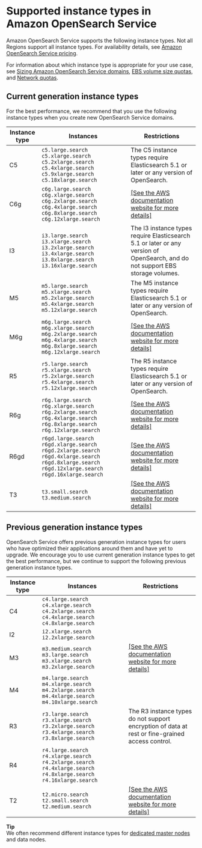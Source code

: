 # Supported instance types in Amazon OpenSearch Service<a name="supported-instance-types"></a>

Amazon OpenSearch Service supports the following instance types\. Not all Regions support all instance types\. For availability details, see [Amazon OpenSearch Service pricing](https://aws.amazon.com/opensearch-service/pricing/)\.

For information about which instance type is appropriate for your use case, see [Sizing Amazon OpenSearch Service domains](sizing-domains.md), [EBS volume size quotas](limits.md#ebsresource), and [Network quotas](limits.md#network-limits)\.

## Current generation instance types<a name="latest-gen"></a>

For the best performance, we recommend that you use the following instance types when you create new OpenSearch Service domains\.


| Instance type | Instances | Restrictions | 
| --- | --- | --- | 
| C5 |  `c5.large.search` `c5.xlarge.search` `c5.2xlarge.search` `c5.4xlarge.search` `c5.9xlarge.search` `c5.18xlarge.search`  |  The C5 instance types require Elasticsearch 5\.1 or later or any version of OpenSearch\.  | 
| C6g |  `c6g.large.search` `c6g.xlarge.search` `c6g.2xlarge.search` `c6g.4xlarge.search` `c6g.8xlarge.search` `c6g.12xlarge.search`  |  [\[See the AWS documentation website for more details\]](http://docs.aws.amazon.com/opensearch-service/latest/developerguide/supported-instance-types.html)  | 
|  I3  |  `i3.large.search` `i3.xlarge.search` `i3.2xlarge.search` `i3.4xlarge.search` `i3.8xlarge.search` `i3.16xlarge.search`  | The I3 instance types require Elasticsearch 5\.1 or later or any version of OpenSearch, and do not support EBS storage volumes\. | 
|  M5  |  `m5.large.search` `m5.xlarge.search` `m5.2xlarge.search` `m5.4xlarge.search` `m5.12xlarge.search`  |  The M5 instance types require Elasticsearch 5\.1 or later or any version of OpenSearch\.  | 
| M6g |  `m6g.large.search` `m6g.xlarge.search` `m6g.2xlarge.search` `m6g.4xlarge.search` `m6g.8xlarge.search` `m6g.12xlarge.search`  |  [\[See the AWS documentation website for more details\]](http://docs.aws.amazon.com/opensearch-service/latest/developerguide/supported-instance-types.html)  | 
|  R5  |  `r5.large.search` `r5.xlarge.search` `r5.2xlarge.search` `r5.4xlarge.search` `r5.12xlarge.search`  |  The R5 instance types require Elasticsearch 5\.1 or later or any version of OpenSearch\.  | 
| R6g |  `r6g.large.search` `r6g.xlarge.search` `r6g.2xlarge.search` `r6g.4xlarge.search` `r6g.8xlarge.search` `r6g.12xlarge.search`  |  [\[See the AWS documentation website for more details\]](http://docs.aws.amazon.com/opensearch-service/latest/developerguide/supported-instance-types.html)  | 
| R6gd | `r6gd.large.search` `r6gd.xlarge.search` `r6gd.2xlarge.search` `r6gd.4xlarge.search` `r6gd.8xlarge.search` `r6gd.12xlarge.search` `r6gd.16xlarge.search` |  [\[See the AWS documentation website for more details\]](http://docs.aws.amazon.com/opensearch-service/latest/developerguide/supported-instance-types.html)  | 
|  T3  | `t3.small.search` `t3.medium.search` |  [\[See the AWS documentation website for more details\]](http://docs.aws.amazon.com/opensearch-service/latest/developerguide/supported-instance-types.html)  | 

## Previous generation instance types<a name="previous-gen"></a>

OpenSearch Service offers previous generation instance types for users who have optimized their applications around them and have yet to upgrade\. We encourage you to use current generation instance types to get the best performance, but we continue to support the following previous generation instance types\.


| Instance type | Instances | Restrictions | 
| --- | --- | --- | 
|  C4  | `c4.large.search` `c4.xlarge.search` `c4.2xlarge.search` `c4.4xlarge.search` `c4.8xlarge.search` |  | 
| I2 |  `i2.xlarge.search` `i2.2xlarge.search`  |  | 
|  M3  |  `m3.medium.search` `m3.large.search` `m3.xlarge.search` `m3.2xlarge.search`  |  [\[See the AWS documentation website for more details\]](http://docs.aws.amazon.com/opensearch-service/latest/developerguide/supported-instance-types.html)  | 
| M4 |  `m4.large.search` `m4.xlarge.search` `m4.2xlarge.search` `m4.4xlarge.search` `m4.10xlarge.search`  |  | 
|  R3  |  `r3.large.search` `r3.xlarge.search` `r3.2xlarge.search` `r3.4xlarge.search` `r3.8xlarge.search`  | The R3 instance types do not support encryption of data at rest or fine\-grained access control\. | 
| R4 |  `r4.large.search` `r4.xlarge.search` `r4.2xlarge.search` `r4.4xlarge.search` `r4.8xlarge.search` `r4.16xlarge.search`  |  | 
| T2 |  `t2.micro.search` `t2.small.search` `t2.medium.search`  |  [\[See the AWS documentation website for more details\]](http://docs.aws.amazon.com/opensearch-service/latest/developerguide/supported-instance-types.html)  | 

**Tip**  
We often recommend different instance types for [dedicated master nodes](managedomains-dedicatedmasternodes.md) and data nodes\.